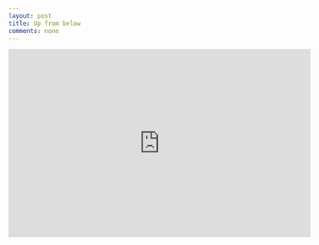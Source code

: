 ```yaml
---
layout: post
title: Up from below
comments: none
---
```



<iframe style="margin-bottom:30px" width="600" height="373" src="http://www.youtube.com/embed/CNp4p3DZ2Nk" frameborder="0" allowfullscreen></iframe>
